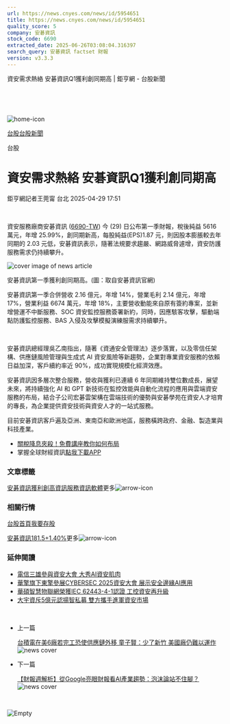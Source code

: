 ```yaml
---
url: https://news.cnyes.com/news/id/5954651
title: https://news.cnyes.com/news/id/5954651
quality_score: 5
company: 安碁資訊
stock_code: 6690
extracted_date: 2025-06-26T03:08:04.316397
search_query: 安碁資訊 factset 財報
version: v3.3.3
---
```


資安需求熱絡 安碁資訊Q1獲利創同期高 | 鉅亨網 - 台股新聞

‌

‌

![home-icon](/assets/icons/breadCrumb/symbol-icon-home.svg)

[台股](/news/cat/tw_stock)[台股新聞](/news/cat/tw_stock_news)

台股

# 資安需求熱絡 安碁資訊Q1獲利創同期高

鉅亨網記者王莞甯 台北 2025-04-29 17:51

‌

資安服務廠商安碁資訊 ([6690-TW](https://www.cnyes.com/twstock/6690)) 今 (29) 日公布第一季財報，稅後純益 5616 萬元，年增 25.99%，創同期新高，每股純益(EPS)1.87 元，則因股本膨脹較去年同期的 2.03 元低，安碁資訊表示，隨著法規要求趨嚴、網路威脅遽增，資安防護服務需求仍持續攀升。

![cover image of news article](/_next/image?url=https%3A%2F%2Fcimg.cnyes.cool%2Fprod%2Fnews%2F5954651%2Fl%2Fea879a035ac1a599c434e85ea7103fe5.jpg&w=3840&q=75)

安碁資訊第一季獲利創同期高。(圖：取自安碁資訊官網)

安碁資訊第一季合併營收 2.16 億元，年增 14%，營業毛利 2.14 億元，年增 17%，營業利益 6674 萬元，年增 18%，主要營收動能來自原有簽約專案，並新增營運不中斷服務、SOC 資安監控服務簽署新約，同時，因應駭客攻擊，驅動端點防護監控服務、BAS 入侵及攻擊模擬演練服需求持續攀升。

‌

安碁資訊總經理吳乙南指出，隨著《資通安全管理法》逐步落實，以及零信任架構、供應鏈風險管理與生成式 AI 資安風險等新趨勢，企業對專業資安服務的依賴日益加深，客戶續約率近 90%，成功實現規模化經濟效應。

安碁資訊因多層次整合服務，營收與獲利已連續 6 年同期維持雙位數成長，展望未來，將持續強化 AI 和 GPT 新技術在監控效能與自動化流程的應用與雲端資安服務的布局，結合子公司宏碁雲架構在雲端技術的優勢與安碁學苑在資安人才培育的專長，為企業提供資安技術與資安人才的一站式服務。

目前安碁資訊客戶遍及亞洲、東南亞和歐洲地區，服務橫跨政府、金融、製造業與科技產業。

* [關稅降息夾殺！免費講座教你如何布局](https://www.rsc.com.tw/Cnyes_RSC/SeminarBooking2025InvestmentOutlook.aspx?utm_source=anue&utm_medium=usstocks_end)
* 掌握全球財經資訊[點我下載APP](http://www.cnyes.com/app/?utm_source=mweb&utm_medium=HamMenuBanner&utm_campaign=fixed&utm_content=entr)

### 文章標籤

[安碁資訊](https://news.cnyes.com/tag/安碁資訊 "安碁資訊")[獲利創高](https://news.cnyes.com/tag/獲利創高 "獲利創高")[資訊服務](https://news.cnyes.com/tag/資訊服務 "資訊服務")[資訊軟體](https://news.cnyes.com/tag/資訊軟體 "資訊軟體")更多![arrow-icon](/assets/icons/arrows/arrow-down.svg)

### 相關行情

[台股首頁](https://www.cnyes.com/twstock)[我要存股](https://supr.link/8OHaU)

[安碁資訊181.5+1.40%](https://www.cnyes.com/twstock/6690)更多![arrow-icon](/assets/icons/arrows/arrow-down.svg)

### 延伸閱讀

* [電信三雄參與資安大會 大秀AI資安肌肉](/news/id/5939816)
* [華擎旗下東擎參展CYBERSEC 2025資安大會 展示安全邊緣AI應用](/news/id/5943008)
* [華碩智慧物聯網榮獲IEC 62443-4-1認證 工控資安再升級](/news/id/5949575)
* [大宇資斥5億元認揚智私募 雙方攜手進軍資安市場](/news/id/5953213)

‌

* 上一篇

  [台積電在美6廠若完工恐使供應鏈外移 童子賢：少了新竹 美國廠仍難以運作](/news/id/5955028)![news cover](https://cimg.cnyes.cool/prod/news/5955028/m/fac70df327f2caea11e05237683e1eb7.jpg)
* 下一篇

  [【財報週解析】從Google亮眼財報看AI產業趨勢：泡沫論站不住腳？](/news/id/5954463)![news cover](https://cimg.cnyes.cool/prod/news/5954463/m/95729cfcb4c6aa76c57a312f444c06cd.jpg)

‌

![Empty](/assets/icons/skeleton/empty-image.svg)

‌